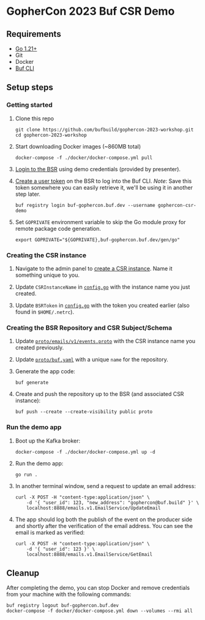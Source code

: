 # GopherCon 2023 Buf CSR Demo

## Requirements

- [Go 1.21+](https://go.dev/doc/install)
- Git
- Docker
- [Buf CLI](https://buf.build/docs/installation)

## Setup steps

### Getting started

1. Clone this repo

   ```shell
   git clone https://github.com/bufbuild/gophercon-2023-workshop.git
   cd gophercon-2023-workshop
   ```

1. Start downloading Docker images (~860MB total)

   ```
   docker-compose -f ./docker/docker-compose.yml pull
   ```

1. [Login to the BSR](https://buf-gophercon.buf.dev/) using demo credentials (provided by presenter).

1. [Create a user token](https://buf-gophercon.buf.dev/settings/user) on the BSR to log into the Buf CLI. *Note*: Save this token somewhere you can easily retrieve it, we'll be using it in another step later.

   ```
   buf registry login buf-gophercon.buf.dev --username gophercon-csr-demo
   ```

1. Set `GOPRIVATE` environment variable to skip the Go module proxy for remote package code generation.

   ```shell
   export GOPRIVATE="${GOPRIVATE},buf-gophercon.buf.dev/gen/go"
   ```

### Creating the CSR instance

1. Navigate to the admin panel to [create a CSR instance](https://buf-gophercon.buf.dev/admin/csr). Name it something unique to you.

1. Update `CSRInstanceName` in [`config.go`](config.go) with the instance name you just created.

1. Update `BSRToken` in [`config.go`](config.go) with the token you created earlier (also found in `$HOME/.netrc`).

### Creating the BSR Repository and CSR Subject/Schema

1. Update [`proto/emails/v1/events.proto`](proto/emails/v1/events.proto) with the CSR instance name you created previously.

1. Update [`proto/buf.yaml`](proto/buf.yaml) with a unique `name` for the repository.

1. Generate the app code:

   ```
   buf generate
   ```

1. Create and push the repository up to the BSR (and associated CSR instance):

   ```
   buf push --create --create-visibility public proto
   ```

### Run the demo app

1. Boot up the Kafka broker:

   ```
   docker-compose -f ./docker/docker-compose.yml up -d
   ```

1. Run the demo app:

   ```
   go run .
   ```

1. In another terminal window, send a request to update an email address:

   ```shell
   curl -X POST -H "content-type:application/json" \
       -d '{ "user_id": 123, "new_address": "gophercon@buf.build" }' \
       localhost:8888/emails.v1.EmailService/UpdateEmail
   ```

1. The app should log both the publish of the event on the producer side and 
   shortly after the verification of the email address. You can see the email 
   is marked as verified:

   ```shell
   curl -X POST -H "content-type:application/json" \
       -d '{ "user_id": 123 }' \
       localhost:8888/emails.v1.EmailService/GetEmail
   ```

## Cleanup

After completing the demo, you can stop Docker and remove credentials from your
machine with the following commands:

```
buf registry logout buf-gophercon.buf.dev
docker-compose -f docker/docker-compose.yml down --volumes --rmi all
```
